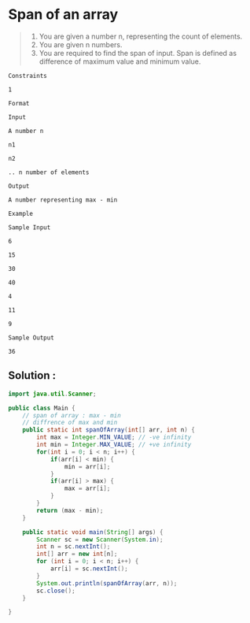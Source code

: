 # Span of an array

> 1.  You are given a number n, representing the count of elements.
> 2.  You are given n numbers.
> 3.  You are required to find the span of input. Span is defined as difference of maximum value and minimum value.

```text
Constraints

1

Format

Input

A number n

n1

n2

.. n number of elements

Output

A number representing max - min

Example

Sample Input

6

15

30

40

4

11

9

Sample Output

36
```

## Solution :

```java
import java.util.Scanner;

public class Main {
    // span of array : max - min
    // diffrence of max and min
    public static int spanOfArray(int[] arr, int n) {
        int max = Integer.MIN_VALUE; // -ve infinity
        int min = Integer.MAX_VALUE; // +ve infinity
        for(int i = 0; i < n; i++) {
            if(arr[i] < min) {
                min = arr[i];
            }
            if(arr[i] > max) {
                max = arr[i];
            }
        }
        return (max - min);
    }

    public static void main(String[] args) {
        Scanner sc = new Scanner(System.in);
        int n = sc.nextInt();
        int[] arr = new int[n];
        for (int i = 0; i < n; i++) {
            arr[i] = sc.nextInt();
        }
        System.out.println(spanOfArray(arr, n));
        sc.close();
    }

}
```
